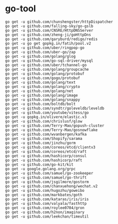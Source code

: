 # go-tool

    go get -u github.com/chunshengster/httpDispatcher
    go get -u github.com/falling-sky/go-gslb
    go get -u github.com/CNSRE/HttpDNSServer
    go get -u github.com/zheng-ji/goHttpDns
    go get -u github.com/garyburd/redigo/redis
    go get -u go get gopkg.in/fatih/pool.v2
    go get -u github.com/uber/ringpop-go
    go get -u github.com/uber-go/zap
    go get -u github.com/golang/glog
    go get -u github.com/go-sql-driver/mysql
    go get -u github.com/uber/tchannel-go
    go get -u github.com/golang/groupcache
    go get -u github.com/golang/protobuf
    go get -u github.com/gogo/protobuf
    go get -u github.com/golang/text
    go get -u github.com/golang/crypto
    go get -u github.com/golang/net
    go get -u github.com/golang/image
    go get -u github.com/golang/snappy
    go get -u github.com/boltdb/bolt
    go get -u github.com/syndtr/goleveldb/leveldb
    go get -u github.com/youtube/vitess/go
    go get -u gopkg.in/olivere/elastic.v3
    go get -u github.com/chrislusf/glow
    go get -u github.com/Terry-Mao/gopush-cluster
    go get -u github.com/Terry-Mao/gosnowflake
    go get -u github.com/wvanbergen/kafka
    go get -u github.com/Shopify/sarama
    go get -u github.com/jinzhu/gorm
    go get -u github.com/coreos/etcd/clientv3
    go get -u github.com/coreos/etcd/raft
    go get -u github.com/hashicorp/consul
    go get -u github.com/hashicorp/raft
    go get -u github.com/go-kit/kit
    go get -u google.golang.org/grpc
    go get -u github.com/samuel/go-zookeeper
    go get -u github.com/samuel/go-thrift
    go get -u github.com/jsgilmore/gostorm
    go get -u github.com/chanxuehong/wechat.v2
    go get -u github.com/hugozhu/goweibo
    go get -u github.com/markbates/goth
    go get -u github.com/kataras/iris/iris
    go get -u github.com/valyala/fasthttp
    go get -u github.com/roylee0704/gron
    go get -u github.com/h2non/imaginary
    go get -u github.com/leekchan/timeutil
    
